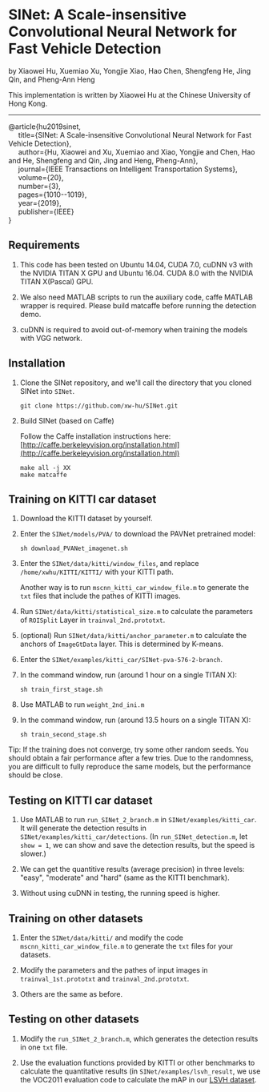 # SINet: A Scale-insensitive Convolutional Neural Network for Fast Vehicle Detection

by Xiaowei Hu, Xuemiao Xu, Yongjie Xiao, Hao Chen, Shengfeng He, Jing Qin, and Pheng-Ann Heng

This implementation is written by Xiaowei Hu at the Chinese University of Hong Kong.

***

@article{hu2019sinet,        
&nbsp;&nbsp;&nbsp;&nbsp;  title={SINet: A Scale-insensitive Convolutional Neural Network for Fast Vehicle Detection},        
&nbsp;&nbsp;&nbsp;&nbsp;  author={Hu, Xiaowei and Xu, Xuemiao and Xiao, Yongjie and Chen, Hao and He, Shengfeng and Qin, Jing and Heng, Pheng-Ann},        
&nbsp;&nbsp;&nbsp;&nbsp;  journal={IEEE Transactions on Intelligent Transportation Systems},        
&nbsp;&nbsp;&nbsp;&nbsp;  volume={20},        
&nbsp;&nbsp;&nbsp;&nbsp;  number={3},        
&nbsp;&nbsp;&nbsp;&nbsp;  pages={1010--1019},        
&nbsp;&nbsp;&nbsp;&nbsp;  year={2019},        
&nbsp;&nbsp;&nbsp;&nbsp;  publisher={IEEE}        
}

## Requirements

1. This code has been tested on Ubuntu 14.04, CUDA 7.0, cuDNN v3 with the NVIDIA TITAN X GPU and Ubuntu 16.04. CUDA 8.0 with the NVIDIA TITAN X(Pascal) GPU. 

2. We also need MATLAB scripts to run the auxiliary code, caffe MATLAB wrapper is required. Please build matcaffe before running the detection demo. 

3. cuDNN is required to avoid out-of-memory when training the models with VGG network.
  

## Installation
1. Clone the SINet repository, and we'll call the directory that you cloned SINet into `SINet`.

    ```shell
    git clone https://github.com/xw-hu/SINet.git
    ```

2. Build SINet (based on Caffe)
    
   Follow the Caffe installation instructions here: [http://caffe.berkeleyvision.org/installation.html](http://caffe.berkeleyvision.org/installation.html)   
   
   ```shell
   make all -j XX
   make matcaffe
   ```
   
 ## Training on KITTI car dataset

1. Download the KITTI dataset by yourself.

2. Enter the `SINet/models/PVA/` to download the PAVNet pretrained model:

   ```shell
   sh download_PVANet_imagenet.sh
   ```

3. Enter the `SINet/data/kitti/window_files`, and replace `/home/xwhu/KITTI/KITTI/` with your KITTI path.
  
   Another way is to run `mscnn_kitti_car_window_file.m` to generate the `txt` files that include the pathes of KITTI images.

4. Run `SINet/data/kitti/statistical_size.m` to calculate the parameters of `ROISplit` Layer in `trainval_2nd.prototxt`. 

5. (optional) Run `SINet/data/kitti/anchor_parameter.m` to calculate the anchors of `ImageGtData` layer. This is determined by K-means.

6. Enter the `SINet/examples/kitti_car/SINet-pva-576-2-branch`.
7. In the command window, run (around 1 hour on a single TITAN X):
   
   ```shell
   sh train_first_stage.sh
   ```
8. Use MATLAB to run `weight_2nd_ini.m`
9. In the command window, run (around 13.5 hours on a single TITAN X):

   ```shell
   sh train_second_stage.sh
   ```

Tip: If the training does not converge, try some other random seeds. You should obtain a fair performance after a few tries. Due to the randomness, you are difficult to fully reproduce the same models, but the performance should be close.


## Testing on KITTI car dataset

1. Use MATLAB to run `run_SINet_2_branch.m` in `SINet/examples/kitti_car`. It will generate the detection results in `SINet/examples/kitti_car/detections`. (In `run_SINet_detection.m`, let `show = 1`, we can show and save the detection results, but the speed is slower.)

2. We can get the quantitive results (average precision) in three levels: "easy", "moderate" and "hard" (same as the KITTI benchmark).

3. Without using cuDNN in testing, the running speed is higher.

## Training on other datasets

1. Enter the `SINet/data/kitti/` and modify the code `mscnn_kitti_car_window_file.m` to generate the `txt` files for your datasets.

2. Modify the parameters and the pathes of input images in `trainval_1st.prototxt` and  `trainval_2nd.prototxt`.

3. Others are the same as before.

## Testing on other datasets

1. Modify the `run_SINet_2_branch.m`, which generates the detection results in one `txt` file. 

2. Use the evaluation functions provided by KITTI or other benchmarks to calculate the quantitative results (in `SINet/examples/lsvh_result`, we use the VOC2011 evaluation code to calculate the mAP in our [LSVH dataset](https://drive.google.com/open?id=1yHeuZia3pbcbn8OLkotJGJGhczI7gM3e).


